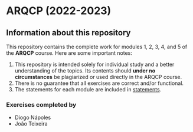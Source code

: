 # ARQCP (2022-2023)

## Information about this repository

This repository contains the complete work for modules 1, 2, 3, 4, and 5 of the **ARQCP** course. Here are some important notes:

1. This repository is intended solely for individual study and a better understanding of the topics. Its contents should **under no circumstances** be plagiarized or used directly in the ARQCP course.
2. There is no guarantee that all exercises are correct and/or functional.
3. The statements for each module are included in [statements](/enunciados/).

### Exercises completed by

- Diogo Nápoles
- João Teixeira
